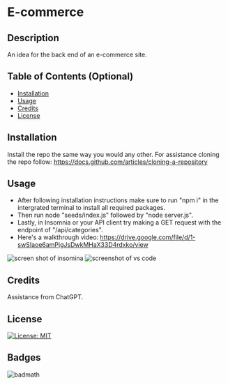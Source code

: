 

# E-commerce

## Description

An idea for the back end of an e-commerce site. 

## Table of Contents (Optional)

- [Installation](#installation)
- [Usage](#usage)
- [Credits](#credits)
- [License](#license)

## Installation

Install the repo the same way you would any other.
For assistance cloning the repo follow: https://docs.github.com/articles/cloning-a-repository

## Usage
- After following installation instructions make sure to run "npm i" in the intergrated terminal to install all required packages. 
- Then run node "seeds/index.js" followed by "node server.js".
- Lastly, in Insomnia or your API client try making a GET request with the endpoint of "/api/categories".
- Here's a walkthrough video: https://drive.google.com/file/d/1-swSIaoe6amPjgJsDwkMHaX33D4rdxko/view

![screen shot of insomina](<assets/Screenshot 2024-05-27 at 9.57.32 AM.png>)
![screenshot of vs code](<./assets/Screenshot 2024-05-27 at 9.59.44 AM.png>)
## Credits

Assistance from ChatGPT.

## License

[![License: MIT](https://img.shields.io/badge/License-MIT-yellow.svg)](https://opensource.org/licenses/MIT)

## Badges

![badmath](https://img.shields.io/github/languages/top/lernantino/badmath)
